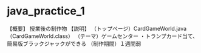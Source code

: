 # java_practice_1
【概要】
授業後の制作物
【説明】
（トップページ）CardGameWorld.java（CardGameWorld.class）
（テーマ）ゲームセンター
・トランプカード当て、簡易版ブラックジャックができる
（制作期間）１週間弱
